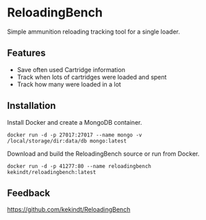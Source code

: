 # ReloadingBench

Simple ammunition reloading tracking tool for a single loader.

## Features

* Save often used Cartridge information
* Track when lots of cartridges were loaded and spent
* Track how many were loaded in a lot

## Installation

Install Docker and create a MongoDB container.
```
docker run -d -p 27017:27017 --name mongo -v /local/storage/dir:data/db mongo:latest
```

Download and build the ReloadingBench source or run from Docker.

```
docker run -d -p 41277:80 --name reloadingbench kekindt/reloadingbench:latest
```

## Feedback

https://github.com/kekindt/ReloadingBench